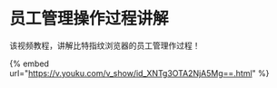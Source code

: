 # 员工管理操作过程讲解

该视频教程，讲解比特指纹浏览器的员工管理作过程！

{% embed url="https://v.youku.com/v_show/id_XNTg3OTA2NjA5Mg==.html" %}
